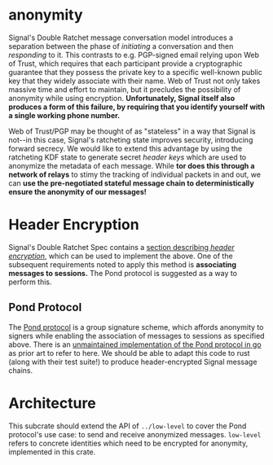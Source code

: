 anonymity
=========

Signal's Double Ratchet message conversation model introduces a separation between the phase of *initiating* a conversation and then *responding* to it. This contrasts to e.g. PGP-signed email relying upon Web of Trust, which requires that each participant provide a cryptographic guarantee that they possess the private key to a specific well-known public key that they widely associate with their name. Web of Trust not only takes massive time and effort to maintain, but it precludes the possibility of anonymity while using encryption. **Unfortunately, Signal itself also produces a form of this failure, by requiring that you identify yourself with a single working phone number.**

Web of Trust/PGP may be thought of as "stateless" in a way that Signal is not--in this case, Signal's ratcheting state improves security, introducing forward secrecy. We would like to extend this advantage by using the ratcheting KDF state to generate secret *header keys* which are used to anonymize the metadata of each message. While **tor does this through a network of relays** to stimy the tracking of individual packets in and out, we can **use the pre-negotiated stateful message chain to deterministically ensure the anonymity of our messages!**

# Header Encryption

Signal's Double Ratchet Spec contains a [section describing *header encryption*](https://signal.org/docs/specifications/doubleratchet/#double-ratchet-with-header-encryption), which can be used to implement the above. One of the subsequent requirements noted to apply this method is **associating messages to sessions.** The Pond protocol is suggested as a way to perform this.

## Pond Protocol

The [Pond protocol](https://crypto.stanford.edu/~dabo/papers/groupsigs.pdf) is a group signature scheme, which affords anonymity to signers while enabling the association of messages to sessions as specified above. There is an [unmaintained implementation of the Pond protocol in go](https://github.com/agl/pond) as prior art to refer to here. We should be able to adapt this code to rust (along with their test suite!) to produce header-encrypted Signal message chains.

# Architecture

This subcrate should extend the API of `../low-level` to cover the Pond protocol's use case: to send and receive anonymized messages. `low-level` refers to concrete identities which need to be encrypted for anonymity, implemented in this crate.
